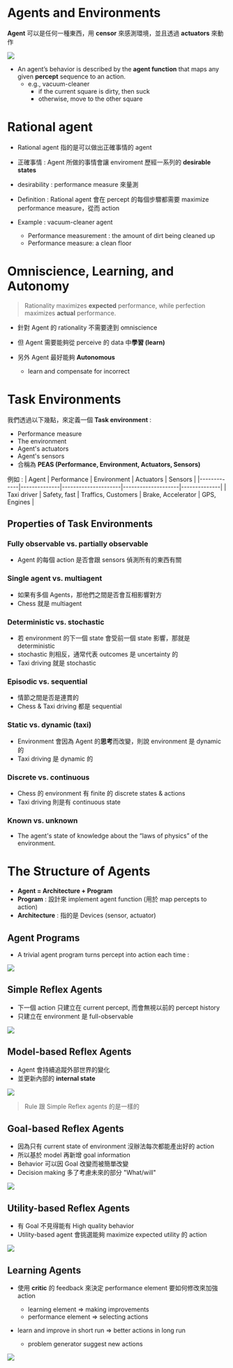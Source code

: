 # Agents and Environments
**Agent** 可以是任何一種東西，用 **censor** 來感測環境，並且透過 **actuators** 來動作

![](../.gitbook/assets/ncku_artificial_intelligence/agent.png)

* An agent’s behavior is described by the **agent function** that maps any given **percept** sequence to an action.
  * e.g., vacuum-cleaner 
    * if the current square is dirty, then suck
    * otherwise, move to the other square


# Rational agent
* Rational agent 指的是可以做出正確事情的 agent
* 正確事情 : Agent 所做的事情會讓 enviroment 歷經一系列的 **desirable states**
* desirability : performance measure 來量測

* Definition : Rational agent 會在 percept 的每個步驟都需要 maximize performance measure，從而 action

* Example : vacuum-cleaner agent
  * Performance measurement : the amount of dirt being cleaned up
  * Performance measure: a clean floor


# Omniscience, Learning, and Autonomy
> Rationality maximizes **expected** performance, while perfection maximizes **actual** performance. 

* 針對 Agent 的 rationality 不需要達到 omniscience

* 但 Agent 需要能夠從 perceive 的 data 中**學習 (learn)**

* 另外 Agent 最好能夠 **Autonomous**
  * learn and compensate for incorrect


# Task Environments

我們透過以下幾點，來定義一個 **Task environment** :
* Performance measure
* The environment
* Agent's actuators 
* Agent's sensors
* 合稱為 **PEAS (Performance, Environment, Actuators, Sensors)**

例如 :
| Agent       | Performance  | Environment         | Actuators          | Sensors      |
|-------------|--------------|---------------------|--------------------|--------------|
| Taxi driver | Safety, fast | Traffics, Customers | Brake, Accelerator | GPS, Engines |


## Properties of Task Environments

### Fully observable vs. partially observable
* Agent 的每個 action 是否會跟 sensors 偵測所有的東西有關

### Single agent vs. multiagent
* 如果有多個 Agents，那他們之間是否會互相影響對方
* Chess 就是 multiagent

### Deterministic vs. stochastic
* 若 environment 的下一個 state 會受前一個 state 影響，那就是 deterministic
* stochastic 則相反，通常代表 outcomes 是 uncertainty 的
* Taxi driving 就是 stochastic

### Episodic vs. sequential
* 情節之間是否是連貫的
* Chess & Taxi driving 都是 sequential

### Static vs. dynamic (taxi)
* Environment 會因為 Agent 的**思考**而改變，則說 environment 是 dynamic 的
* Taxi driving 是 dynamic 的

### Discrete vs. continuous
* Chess 的 environment 有 finite 的 discrete states & actions
* Taxi driving 則是有 continuous state

### **Known vs. unknown**
* The agent's state of knowledge about the “laws of physics” of the environment.



# The Structure of Agents
* **Agent = Architecture + Program**
* **Program** : 設計來 implement agent function (用於 map percepts to action)
* **Architecture** : 指的是 Devices (sensor, actuator)


## Agent Programs
* A trivial agent program turns percept into action each time :

![](../.gitbook/assets/ncku_artificial_intelligence/agent_program.png)

## Simple Reflex Agents
* 下一個 action 只建立在 current percept, 而會無視以前的 percept history
* 只建立在 environment 是 full-observable

![](../.gitbook/assets/ncku_artificial_intelligence/simple_reflex_agent.png)


## Model-based Reflex Agents
* Agent 會持續追蹤外部世界的變化
* 並更新內部的 **internal state**

![](../.gitbook/assets/ncku_artificial_intelligence/model_based_reflex_agent_graph.png)

> Rule 跟 Simple Reflex agents 的是一樣的

## Goal-based Reflex Agents
* 因為只有 current state of environment 沒辦法每次都能產出好的 action
* 所以基於 model 再新增 goal information
* Behavior 可以因 Goal 改變而被簡單改變
* Decision making 多了考慮未來的部分 "What/will"

![](../.gitbook/assets/ncku_artificial_intelligence/goal_based_reflex_agent_graph.png)


## Utility-based Reflex Agents
* 有 Goal 不見得能有 High quality behavior
* Utility-based agent 會挑選能夠 maximize expected utility 的 action

![](../.gitbook/assets/ncku_artificial_intelligence/utility_based_reflex_agent_graph.png)

## Learning Agents
* 使用 **critic** 的 feedback 來決定 performance element 要如何修改來加強 action
  * learning element => making improvements
  * performance element => selecting actions

* learn and improve in short run => better actions in long run
  * problem generator suggest new actions

![](../.gitbook/assets/ncku_artificial_intelligence/learning_agent_graph.png)
